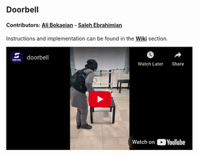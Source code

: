 ## Doorbell

#### Contributors:  [Ali Bokaeian](https://github.com/AliBokaeian) - [Saleh Ebrahimian](https://github.com/salehprg)

Instructions and implementation can be found in the **[Wiki](https://github.com/FUM-Isense/doorbell/wiki)** section.

<a href="https://www.youtube.com/watch?v=TBxeAD1DxwY&list=PL-99eIHm3V8KQ0vKQzUnINGn9VGNs8fqZ&index=7">
    <img src="https://github.com/FUM-Isense/doorbell/blob/main/assets/task.png?raw=true" alt="Watch the video" width="500" />
</a>
